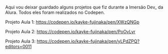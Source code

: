 Aqui vou deixar guardado alguns projetos que fiz durante a Imersão Dev_ da Alura.
Todos eles foram realizados no Codepen.

Projeto Aula 1: https://codepen.io/kayke-fujinaka/pen/XWzQNGp

Projeto Aula 2: https://codepen.io/kayke-fujinaka/pen/PoOvLyr

Projeto Aula 3: https://codepen.io/kayke-fujinaka/pen/yLPdZPQ?editors=0011